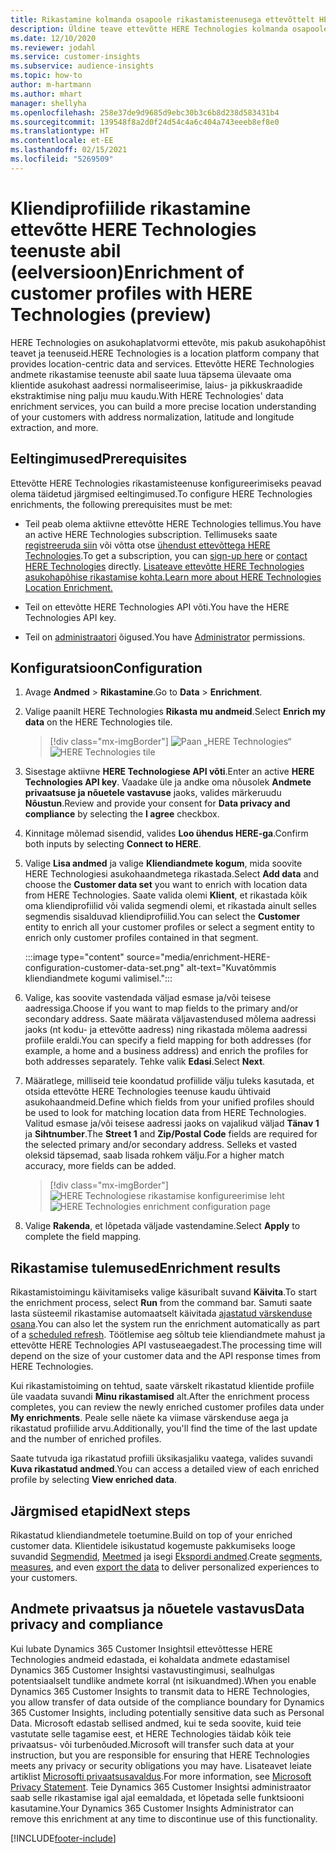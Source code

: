 ```yaml
---
title: Rikastamine kolmanda osapoole rikastamisteenusega ettevõttelt HERE Technologies
description: Üldine teave ettevõtte HERE Technologies kolmanda osapoole rikastamise kohta.
ms.date: 12/10/2020
ms.reviewer: jodahl
ms.service: customer-insights
ms.subservice: audience-insights
ms.topic: how-to
author: m-hartmann
ms.author: mhart
manager: shellyha
ms.openlocfilehash: 258e37de9d9685d9ebc30b3c6b8d238d583431b4
ms.sourcegitcommit: 139548f8a2d0f24d54c4a6c404a743eeeb8ef8e0
ms.translationtype: HT
ms.contentlocale: et-EE
ms.lasthandoff: 02/15/2021
ms.locfileid: "5269509"
---
```

# <a name="enrichment-of-customer-profiles-with-here-technologies-preview"></a><span data-ttu-id="5a5de-103">Kliendiprofiilide rikastamine ettevõtte HERE Technologies teenuste abil (eelversioon)</span><span class="sxs-lookup"><span data-stu-id="5a5de-103">Enrichment of customer profiles with HERE Technologies (preview)</span></span>

<span data-ttu-id="5a5de-104">HERE Technologies on asukohaplatvormi ettevõte, mis pakub asukohapõhist teavet ja teenuseid.</span><span class="sxs-lookup"><span data-stu-id="5a5de-104">HERE Technologies is a location platform company that provides location-centric data and services.</span></span> <span data-ttu-id="5a5de-105">Ettevõtte HERE Technologies andmete rikastamise teenuste abil saate luua täpsema ülevaate oma klientide asukohast aadressi normaliseerimise, laius- ja pikkuskraadide ekstraktimise ning palju muu kaudu.</span><span class="sxs-lookup"><span data-stu-id="5a5de-105">With HERE Technologies' data enrichment services, you can build a more precise location understanding of your customers with address normalization, latitude and longitude extraction, and more.</span></span>

## <a name="prerequisites"></a><span data-ttu-id="5a5de-106">Eeltingimused</span><span class="sxs-lookup"><span data-stu-id="5a5de-106">Prerequisites</span></span>

<span data-ttu-id="5a5de-107">Ettevõtte HERE Technologies rikastamisteenuse konfigureerimiseks peavad olema täidetud järgmised eeltingimused.</span><span class="sxs-lookup"><span data-stu-id="5a5de-107">To configure HERE Technologies enrichments, the following prerequisites must be met:</span></span>

- <span data-ttu-id="5a5de-108">Teil peab olema aktiivne ettevõtte HERE Technologies tellimus.</span><span class="sxs-lookup"><span data-stu-id="5a5de-108">You have an active HERE Technologies subscription.</span></span> <span data-ttu-id="5a5de-109">Tellimuseks saate [registreeruda siin](https://developer.here.com/sign-up?utm_medium=referral&utm_source=Microsoft-Dynamics-CI&create=Freemium-Basic) või võtta otse [ühendust ettevõttega HERE Technologies](https://developer.here.com/help?utm_medium=referral&utm_source=Microsoft-Dynamics-CI#how-can-we-help-you).</span><span class="sxs-lookup"><span data-stu-id="5a5de-109">To get a subscription, you can [sign-up here](https://developer.here.com/sign-up?utm_medium=referral&utm_source=Microsoft-Dynamics-CI&create=Freemium-Basic) or [contact HERE Technologies](https://developer.here.com/help?utm_medium=referral&utm_source=Microsoft-Dynamics-CI#how-can-we-help-you) directly.</span></span> [<span data-ttu-id="5a5de-110">Lisateave ettevõtte HERE Technologies asukohapõhise rikastamise kohta.</span><span class="sxs-lookup"><span data-stu-id="5a5de-110">Learn more about HERE Technologies Location Enrichment.</span></span>](https://developer.here.com/location-enrichment?cid=Dev-MicrosoftDynamics-DB-0-Dev-&utm_source=MicrosoftDynamics&utm_medium=referral&utm_campaign=Online_Dev_ReferralMicrosoft)

- <span data-ttu-id="5a5de-111">Teil on ettevõtte HERE Technologies API võti.</span><span class="sxs-lookup"><span data-stu-id="5a5de-111">You have the HERE Technologies API key.</span></span>

- <span data-ttu-id="5a5de-112">Teil on [administraatori](permissions.md#administrator) õigused.</span><span class="sxs-lookup"><span data-stu-id="5a5de-112">You have [Administrator](permissions.md#administrator) permissions.</span></span>

## <a name="configuration"></a><span data-ttu-id="5a5de-113">Konfiguratsioon</span><span class="sxs-lookup"><span data-stu-id="5a5de-113">Configuration</span></span>

1. <span data-ttu-id="5a5de-114">Avage **Andmed** > **Rikastamine**.</span><span class="sxs-lookup"><span data-stu-id="5a5de-114">Go to **Data** > **Enrichment**.</span></span>

1. <span data-ttu-id="5a5de-115">Valige paanilt HERE Technologies **Rikasta mu andmeid**.</span><span class="sxs-lookup"><span data-stu-id="5a5de-115">Select **Enrich my data** on the HERE Technologies tile.</span></span>

   > [!div class="mx-imgBorder"]
   > <span data-ttu-id="5a5de-116">![Paan „HERE Technologies“](media/HERE-tile.png "Paan „HERE Technologies“")</span><span class="sxs-lookup"><span data-stu-id="5a5de-116">![HERE Technologies tile](media/HERE-tile.png "HERE Technologies tile")</span></span>

1. <span data-ttu-id="5a5de-117">Sisestage aktiivne **HERE Technologiese API võti**.</span><span class="sxs-lookup"><span data-stu-id="5a5de-117">Enter an active **HERE Technologies API key**.</span></span> <span data-ttu-id="5a5de-118">Vaadake üle ja andke oma nõusolek **Andmete privaatsuse ja nõuetele vastavuse** jaoks, valides märkeruudu **Nõustun**.</span><span class="sxs-lookup"><span data-stu-id="5a5de-118">Review and provide your consent for **Data privacy and compliance** by selecting the **I agree** checkbox.</span></span> 

1. <span data-ttu-id="5a5de-119">Kinnitage mõlemad sisendid, valides **Loo ühendus HERE-ga**.</span><span class="sxs-lookup"><span data-stu-id="5a5de-119">Confirm both inputs by selecting **Connect to HERE**.</span></span>

1.  <span data-ttu-id="5a5de-120">Valige **Lisa andmed** ja valige **Kliendiandmete kogum**, mida soovite HERE Technologiesi asukohaandmetega rikastada.</span><span class="sxs-lookup"><span data-stu-id="5a5de-120">Select **Add data** and choose the **Customer data set** you want to enrich with location data from HERE Technologies.</span></span> <span data-ttu-id="5a5de-121">Saate valida olemi **Klient**, et rikastada kõik oma kliendiprofiilid või valida segmendi olemi, et rikastada ainult selles segmendis sisalduvad kliendiprofiilid.</span><span class="sxs-lookup"><span data-stu-id="5a5de-121">You can select the **Customer** entity to enrich all your customer profiles or select a segment entity to enrich only customer profiles contained in that segment.</span></span>

    :::image type="content" source="media/enrichment-HERE-configuration-customer-data-set.png" alt-text="Kuvatõmmis kliendiandmete kogumi valimisel.":::

1. <span data-ttu-id="5a5de-123">Valige, kas soovite vastendada väljad esmase ja/või teisese aadressiga.</span><span class="sxs-lookup"><span data-stu-id="5a5de-123">Choose if you want to map fields to the primary and/or secondary address.</span></span> <span data-ttu-id="5a5de-124">Saate määrata väljavastendused mõlema aadressi jaoks (nt kodu- ja ettevõtte aadress) ning rikastada mõlema aadressi profiile eraldi.</span><span class="sxs-lookup"><span data-stu-id="5a5de-124">You can specify a field mapping for both addresses (for example, a home and a business address) and enrich the profiles for both addresses separately.</span></span> <span data-ttu-id="5a5de-125">Tehke valik **Edasi**.</span><span class="sxs-lookup"><span data-stu-id="5a5de-125">Select **Next**.</span></span>

1. <span data-ttu-id="5a5de-126">Määratlege, milliseid teie koondatud profiilide välju tuleks kasutada, et otsida ettevõtte HERE Technologies teenuse kaudu ühtivaid asukohaandmeid.</span><span class="sxs-lookup"><span data-stu-id="5a5de-126">Define which fields from your unified profiles should be used to look for matching location data from HERE Technologies.</span></span> <span data-ttu-id="5a5de-127">Valitud esmase ja/või teisese aadressi jaoks on vajalikud väljad **Tänav 1** ja **Sihtnumber**.</span><span class="sxs-lookup"><span data-stu-id="5a5de-127">The **Street 1** and **Zip/Postal Code** fields are required for the selected primary and/or secondary address.</span></span> <span data-ttu-id="5a5de-128">Selleks et vasted oleksid täpsemad, saab lisada rohkem välju.</span><span class="sxs-lookup"><span data-stu-id="5a5de-128">For a higher match accuracy, more fields can be added.</span></span>

   > [!div class="mx-imgBorder"]
   > <span data-ttu-id="5a5de-129">![HERE Technologiese rikastamise konfigureerimise leht](media/enrichment-HERE-configuration.png "HERE Technologiese rikastamise konfigureerimise leht")</span><span class="sxs-lookup"><span data-stu-id="5a5de-129">![HERE Technologies enrichment configuration page](media/enrichment-HERE-configuration.png "HERE Technologies enrichment configuration page")</span></span>

1. <span data-ttu-id="5a5de-130">Valige **Rakenda**, et lõpetada väljade vastendamine.</span><span class="sxs-lookup"><span data-stu-id="5a5de-130">Select **Apply** to complete the field mapping.</span></span>

## <a name="enrichment-results"></a><span data-ttu-id="5a5de-131">Rikastamise tulemused</span><span class="sxs-lookup"><span data-stu-id="5a5de-131">Enrichment results</span></span>

<span data-ttu-id="5a5de-132">Rikastamistoimingu käivitamiseks valige käsuribalt suvand **Käivita**.</span><span class="sxs-lookup"><span data-stu-id="5a5de-132">To start the enrichment process, select **Run** from the command bar.</span></span> <span data-ttu-id="5a5de-133">Samuti saate lasta süsteemil rikastamise automaatselt käivitada [ajastatud värskenduse osana](system.md#schedule-tab).</span><span class="sxs-lookup"><span data-stu-id="5a5de-133">You can also let the system run the enrichment automatically as part of a [scheduled refresh](system.md#schedule-tab).</span></span> <span data-ttu-id="5a5de-134">Töötlemise aeg sõltub teie kliendiandmete mahust ja ettevõtte HERE Technologies API vastuseaegadest.</span><span class="sxs-lookup"><span data-stu-id="5a5de-134">The processing time will depend on the size of your customer data and the API response times from HERE Technologies.</span></span>

<span data-ttu-id="5a5de-135">Kui rikastamistoiming on tehtud, saate värskelt rikastatud klientide profiile üle vaadata suvandi **Minu rikastamised** alt.</span><span class="sxs-lookup"><span data-stu-id="5a5de-135">After the enrichment process completes, you can review the newly enriched customer profiles data under **My enrichments**.</span></span> <span data-ttu-id="5a5de-136">Peale selle näete ka viimase värskenduse aega ja rikastatud profiilide arvu.</span><span class="sxs-lookup"><span data-stu-id="5a5de-136">Additionally, you'll find the time of the last update and the number of enriched profiles.</span></span>

<span data-ttu-id="5a5de-137">Saate tutvuda iga rikastatud profiili üksikasjaliku vaatega, valides suvandi **Kuva rikastatud andmed**.</span><span class="sxs-lookup"><span data-stu-id="5a5de-137">You can access a detailed view of each enriched profile by selecting **View enriched data**.</span></span>

## <a name="next-steps"></a><span data-ttu-id="5a5de-138">Järgmised etapid</span><span class="sxs-lookup"><span data-stu-id="5a5de-138">Next steps</span></span>

<span data-ttu-id="5a5de-139">Rikastatud kliendiandmetele toetumine.</span><span class="sxs-lookup"><span data-stu-id="5a5de-139">Build on top of your enriched customer data.</span></span> <span data-ttu-id="5a5de-140">Klientidele isikustatud kogemuste pakkumiseks looge suvandid [Segmendid](segments.md), [Meetmed](measures.md) ja isegi [Ekspordi andmed](export-destinations.md).</span><span class="sxs-lookup"><span data-stu-id="5a5de-140">Create [segments](segments.md), [measures](measures.md), and even [export the data](export-destinations.md) to deliver personalized experiences to your customers.</span></span>

## <a name="data-privacy-and-compliance"></a><span data-ttu-id="5a5de-141">Andmete privaatsus ja nõuetele vastavus</span><span class="sxs-lookup"><span data-stu-id="5a5de-141">Data privacy and compliance</span></span>

<span data-ttu-id="5a5de-142">Kui lubate Dynamics 365 Customer Insightsil ettevõttesse HERE Technologies andmeid edastada, ei kohaldata andmete edastamisel Dynamics 365 Customer Insightsi vastavustingimusi, sealhulgas potentsiaalselt tundlike andmete korral (nt isikuandmed).</span><span class="sxs-lookup"><span data-stu-id="5a5de-142">When you enable Dynamics 365 Customer Insights to transmit data to HERE Technologies, you allow transfer of data outside of the compliance boundary for Dynamics 365 Customer Insights, including potentially sensitive data such as Personal Data.</span></span> <span data-ttu-id="5a5de-143">Microsoft edastab sellised andmed, kui te seda soovite, kuid teie vastutate selle tagamise eest, et HERE Technologies täidab kõik teie privaatsus- või turbenõuded.</span><span class="sxs-lookup"><span data-stu-id="5a5de-143">Microsoft will transfer such data at your instruction, but you are responsible for ensuring that HERE Technologies meets any privacy or security obligations you may have.</span></span> <span data-ttu-id="5a5de-144">Lisateavet leiate artiklist [Microsofti privaatsusavaldus](https://go.microsoft.com/fwlink/?linkid=396732).</span><span class="sxs-lookup"><span data-stu-id="5a5de-144">For more information, see [Microsoft Privacy Statement](https://go.microsoft.com/fwlink/?linkid=396732).</span></span>
<span data-ttu-id="5a5de-145">Teie Dynamics 365 Customer Insightsi administraator saab selle rikastamise igal ajal eemaldada, et lõpetada selle funktsiooni kasutamine.</span><span class="sxs-lookup"><span data-stu-id="5a5de-145">Your Dynamics 365 Customer Insights Administrator can remove this enrichment at any time to discontinue use of this functionality.</span></span>


[!INCLUDE[footer-include](../includes/footer-banner.md)]